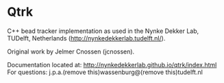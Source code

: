 Qtrk
===========

C++ bead tracker implementation as used in the Nynke Dekker Lab, TUDelft, Netherlands (http://nynkedekkerlab.tudelft.nl/).

Original work by Jelmer Cnossen (jcnossen).

Documentation located at:
http://nynkedekkerlab.github.io/qtrk/index.html
For questions:
j.p.a.(remove this)wassenburg@(remove this)tudelft.nl
